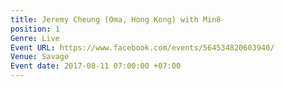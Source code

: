 ```yaml
---
title: Jeremy Cheung (Oma, Hong Kong) with Min8
position: 1
Genre: Live
Event URL: https://www.facebook.com/events/564534820603940/
Venue: Savage
Event date: 2017-08-11 07:00:00 +07:00
---
```


